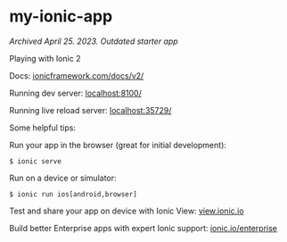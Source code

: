 # my-ionic-app

*Archived April 25. 2023. Outdated starter app*

Playing with Ionic 2

Docs: [ionicframework.com/docs/v2/](http://ionicframework.com/docs/v2/)

Running dev server:  [localhost:8100/](http://localhost:8100/)

Running live reload server: [localhost:35729/](http://localhost:35729/)

Some helpful tips:

Run your app in the browser (great for initial development):
    
    $ ionic serve

Run on a device or simulator:
    
    $ ionic run ios[android,browser]

Test and share your app on device with Ionic View: [view.ionic.io](http://view.ionic.io)

Build better Enterprise apps with expert Ionic support: [ionic.io/enterprise](http://ionic.io/enterprise)
